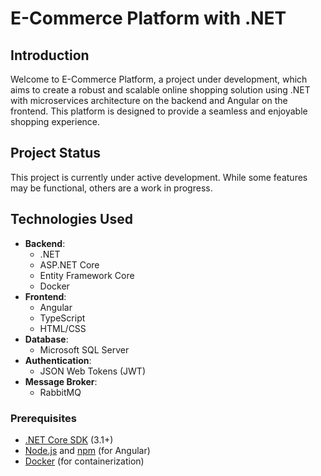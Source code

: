 # E-Commerce Platform with .NET 
## Introduction
Welcome to E-Commerce Platform, a project under development, which aims to create a robust and scalable online shopping solution using .NET with microservices architecture on the backend and Angular on the frontend. 
This platform is designed to provide a seamless and enjoyable shopping experience.

## Project Status
This project is currently under active development. While some features may be functional, others are a work in progress.


## Technologies Used
- **Backend**:
  - .NET
  - ASP.NET Core
  - Entity Framework Core
  - Docker
- **Frontend**:
  - Angular
  - TypeScript
  - HTML/CSS
- **Database**:
  - Microsoft SQL Server
- **Authentication**:
  - JSON Web Tokens (JWT)
- **Message Broker**:
  - RabbitMQ
 
### Prerequisites
- [.NET Core SDK](https://dotnet.microsoft.com/download) (3.1+)
- [Node.js](https://nodejs.org/) and [npm](https://www.npmjs.com/) (for Angular)
- [Docker](https://www.docker.com/get-started) (for containerization)
